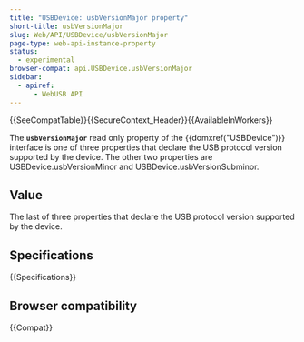 ```yaml
---
title: "USBDevice: usbVersionMajor property"
short-title: usbVersionMajor
slug: Web/API/USBDevice/usbVersionMajor
page-type: web-api-instance-property
status:
  - experimental
browser-compat: api.USBDevice.usbVersionMajor
sidebar:
  - apiref:
      - WebUSB API
---
```


{{SeeCompatTable}}{{SecureContext_Header}}{{AvailableInWorkers}}

The **`usbVersionMajor`** read only property of the
{{domxref("USBDevice")}} interface is one of three properties that declare the USB
protocol version supported by the device. The other two properties
are USBDevice.usbVersionMinor and USBDevice.usbVersionSubminor.

## Value

The last of three properties that declare the USB protocol version supported by the
device.

## Specifications

{{Specifications}}

## Browser compatibility

{{Compat}}
